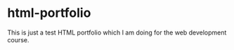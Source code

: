 # html-portfolio
This is just a test HTML portfolio which I am doing for the web development course.
